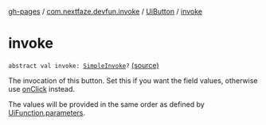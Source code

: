 [gh-pages](../../index.md) / [com.nextfaze.devfun.invoke](../index.md) / [UiButton](index.md) / [invoke](./invoke.md)

# invoke

`abstract val invoke: `[`SimpleInvoke`](../-simple-invoke.md)`?` [(source)](https://github.com/NextFaze/dev-fun/tree/master/devfun/src/main/java/com/nextfaze/devfun/invoke/UiFunction.kt#L42)

The invocation of this button. Set this if you want the field values, otherwise use [onClick](on-click.md) instead.

The values will be provided in the same order as defined by [UiFunction.parameters](../-ui-function/parameters.md).

